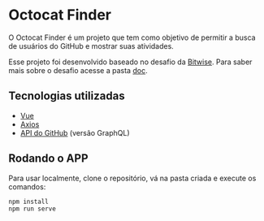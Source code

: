 # Octocat Finder

O Octocat Finder é um projeto que tem como objetivo de permitir a busca de usuários do GitHub e mostrar suas atividades.

Esse projeto foi desenvolvido baseado no desafio da [Bitwise](https://github.com/bitwise-technology). Para saber mais sobre o desafio acesse a pasta [doc](doc).

## Tecnologias utilizadas

-   [Vue](https://vuejs.org/)
-   [Axios](https://github.com/axios/axios)
-   [API do GitHub](https://docs.github.com/en/graphql) (versão GraphQL)

## Rodando o APP

Para usar localmente, clone o repositório, vá na pasta criada e execute os comandos:

```
npm install
npm run serve
```
